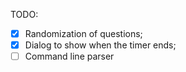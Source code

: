 TODO:
- [x] Randomization of questions; 
- [x] Dialog to show when the timer ends;
- [ ] Command line parser